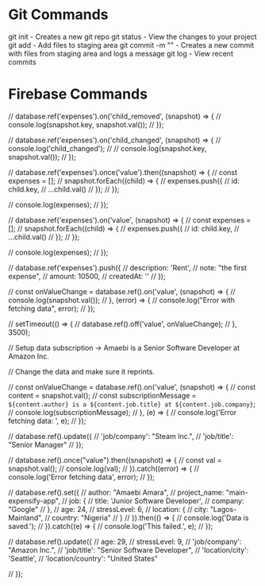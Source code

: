 # Git Commands


git init - Creates a new git repo
git status - View the changes to your project
git add - Add files to staging area 
git commit -m "" - Creates a new commit with files from staging area and logs a message
git log - View recent commits  

# Firebase Commands

// database.ref('expenses').on('child_removed', (snapshot) => {
//     console.log(snapshot.key, snapshot.val());
// });

// database.ref('expenses').on('child_changed', (snapshot) => {
//     console.log('child_changed');
//     // console.log(snapshot.key, snapshot.val());
// });

// database.ref('expenses').once('value').then((snapshot) => {
//     const expenses = [];
//     snapshot.forEach((child) => {
//         expenses.push({
//             id: child.key,
//             ...child.val()
//         });
//     });

//     console.log(expenses);
// });

// database.ref('expenses').on('value', (snapshot) => {
//     const expenses = [];
//     snapshot.forEach((child) => {
//         expenses.push({
//             id: child.key,
//             ...child.val()
//         });
//     });

//     console.log(expenses);
// });

// database.ref('expenses').push({
//     description: 'Rent',
//     note: "the first expense",
//     amount: 10500,
//     createdAt: ''
// }); 

// const onValueChange = database.ref().on('value', (snapshot) => {
//     console.log(snapshot.val());
// }, (error) => {
//     console.log("Error with fetching data", error);
// });

// setTimeout(() => {
//     database.ref().off('value', onValueChange);
// }, 3500);

// Setup data subscription ->  Amaebi is a Senior Software Developer at Amazon Inc.

// Change the data and make sure it reprints.

// const onValueChange = database.ref().on('value', (snapshot) => {
//     const content = snapshot.val();
//     const subscriptionMessage = `${content.author} is a ${content.job.title} at ${content.job.company}`;
//     console.log(subscriptionMessage);
// }, (e) => {
//     console.log('Error fetching data: ', e);
// });

// database.ref().update({
//     'job/company': "Steam Inc.",
//     'job/title': "Senior Manager"
// });

// database.ref().once("value").then((snapshot) => {
//     const val = snapshot.val();
//     console.log(val);
// }).catch((error) => {
//     console.log('Error fetching data', error);
// });

// database.ref().set({
//     author: "Amaebi Amara",
//     project_name: "main-expensify-app",
//     job: {
//         title: 'Junior Software Developer',
//         company: "Google"
//     },
//     age: 24,
//     stressLevel: 6,
//     location: {
//         city: "Lagos-Mainland",
//         country: "Nigeria"
//     }
// }).then(() => {
//     console.log('Data is saved.'); 
// }).catch((e) => {
//    console.log('This failed.', e); 
// });

// database.ref().update({
//     age: 29,
//     stressLevel: 9,
//     'job/company': "Amazon Inc.",
//     'job/title': "Senior Software Developer",
//     'location/city': 'Seattle',
//     'location/country': "United States"

// });
